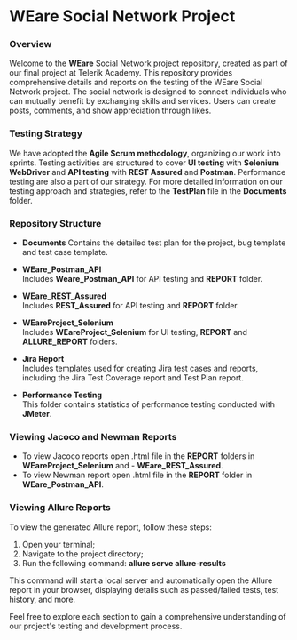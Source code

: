 # WEare Social Network Project 

### **Overview**
Welcome to the **WEare** Social Network project repository, created as part of our final project at Telerik Academy. This repository provides comprehensive details and reports on the testing of the WEare Social Network project. The social network is designed to connect individuals who can mutually benefit by exchanging skills and services. Users can create posts, comments, and show appreciation through likes.

### **Testing Strategy**
We have adopted the **Agile Scrum methodology**, organizing our work into sprints. Testing activities are structured to cover **UI testing** with **Selenium WebDriver** and **API testing** with **REST Assured** and **Postman**. Performance testing are also a part of our strategy. For more detailed information on our testing approach and strategies, refer to the **TestPlan** file in the **Documents** folder.

### **Repository Structure**
- **Documents**
  Contains the detailed test plan for the project, bug template and test case template.

- **WEare_Postman_API**  
  Includes **Weare_Postman_API** for API testing and **REPORT** folder.

- **WEare_REST_Assured**  
  Includes **REST_Assured** for API testing and **REPORT** folder.

-  **WEareProject_Selenium**  
   Includes **WEareProject_Selenium** for UI testing, **REPORT** and **ALLURE_REPORT** folders.

- **Jira Report**  
  Includes templates used for creating Jira test cases and reports, including the Jira Test Coverage report and Test Plan report.

- **Performance Testing**  
  This folder contains statistics of performance testing conducted with **JMeter**.

### **Viewing Jacoco and Newman Reports**
- To view Jacoco reports open .html file in the **REPORT** folders in **WEareProject_Selenium** and - **WEare_REST_Assured**.
- To view Newman report open .html file in the **REPORT** folder in **WEare_Postman_API**.

### **Viewing Allure Reports**
To view the generated Allure report, follow these steps:
1. Open your terminal;
2. Navigate to the project directory;
3. Run the following command:
**allure serve allure-results**

This command will start a local server and automatically open the Allure report in your browser, displaying details such as passed/failed tests, test history, and more.

Feel free to explore each section to gain a comprehensive understanding of our project's testing and development process.
